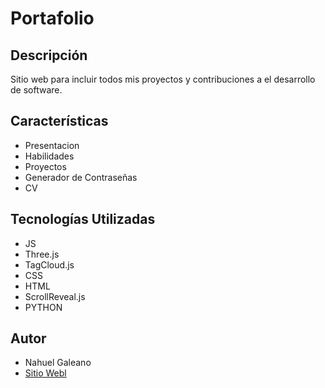 # Portafolio

## Descripción
Sitio web para incluir todos mis proyectos y contribuciones a el desarrollo de software.

## Características
- Presentacion
- Habilidades
- Proyectos
- Generador de Contraseñas
- CV

## Tecnologías Utilizadas
- JS
- Three.js
- TagCloud.js
- CSS
- HTML
- ScrollReveal.js
- PYTHON


## Autor
- Nahuel Galeano
- [Sitio Webl](severaltool.vercel.app)
